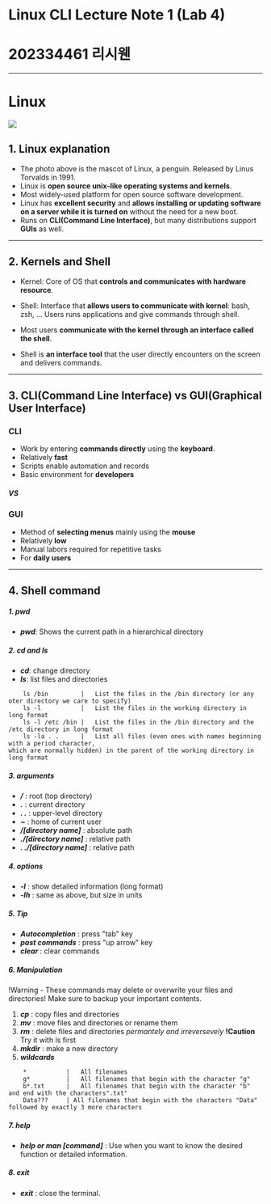 # Linux CLI Lecture Note 1 (Lab 4)
# 202334461 리시웬  
---
# Linux
![](https://velog.velcdn.com/images/lijahong/post/f0ae8d8c-fac9-458a-a5c5-3ef6e6bcbbfe/image.png)
## 1. Linux explanation
- The photo above is the mascot of Linux, a penguin.  Released by Linus Torvalds in 1991.  
- Linux is **open source unix-like operating systems and kernels**.  
- Most widely-used platform for open source software development.  
- Linux has **excellent security** and **allows installing or updating software on a server while it is turned on** without the need for a new boot.
- Runs on **CLI(Command Line Interface)**, but many distributions support **GUIs** as well.
---
## 2. Kernels and Shell
 - Kernel: Core of OS that **controls and communicates with hardware resource**.  
 - Shell: Interface that **allows users to communicate with kernel**: bash, zsh, ...
 Users runs applications and give commands through shell.  


 - Most users **communicate with the kernel through an interface called the shell**.  
 - Shell is **an interface tool** that the user directly encounters on the screen and delivers commands.  
 ---
## 3. CLI(Command Line Interface) vs GUI(Graphical User Interface)  

### CLI
- Work by entering **commands directly** using the **keyboard**.
- Relatively **fast**
- Scripts enable automation and records
- Basic environment for **developers**

##### VS

### GUI
- Method of **selecting menus** mainly using the **mouse**
- Relatively **low**
- Manual labors required for repetitive tasks
- For **daily users**
---

## 4. Shell command
##### 1. pwd
- ***pwd***: Shows the current path in a hierarchical directory
##### 2. cd and ls
- ***cd***: change directory
- ***ls***: list files and directories
~~~
    ls /bin         |   List the files in the /bin directory (or any oter directory we care to specify)
    ls -l           |   List the files in the working directory in long format
    ls -l /etc /bin |   List the files in the /bin directory and the /etc directory in long format
    ls -la . .      |   List all files (even ones with names beginning with a period character, 
which are normally hidden) in the parent of the working directory in long format
~~~
##### 3. arguments
- ***/*** : root (top directory)
- ***.*** : current directory
- ***. .*** : upper-level directory
- ***~*** : home of current user
- ***/[directory name]*** : absolute path
- ***./[directory name]*** : relative path
- ***. ./[directory name]*** : relative path
##### 4. options
- ***-l*** : show detailed information (long format)
- ***-lh*** :  same as above, but size in units
##### 5. Tip
- ***Autocompletion*** : press "tab" key
- ***past commands*** : press "up arrow" key
- ***clear*** : clear commands
##### 6. Manipulation 
 !Warning - These commands may delete or overwrite your files and directories! Make sure to backup your important contents.  
1. ***cp*** : copy files and directories
2. ***mv*** : move files and directories or rename them
3. ***rm*** : delete files and directories *permantely and irreversevely* **!Caution** Try it with ls first
4. ***mkdir*** : make a new directory
5. ***wildcards***
~~~
    *           |   All filenames
    g*          |   All filenames that begin with the character "g"
    b*.txt      |   All filenames that begin with the character "b" and end with the characters".txt"
    Data???     | All filenames that begin with the characters "Data" followed by exactly 3 more characters
~~~
##### 7. help
- ***help or man [command]*** : Use when you want to know the desired function or detailed information.
##### 8. exit
- ***exit*** : close the terminal.